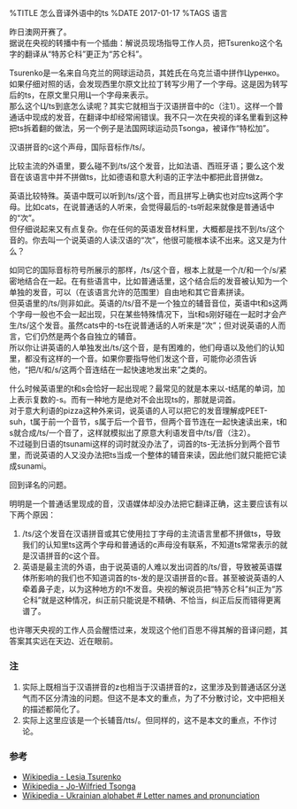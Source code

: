 %TITLE 怎么音译外语中的ts
%DATE 2017-01-17
%TAGS 语言

昨日澳网开赛了。  
据说在央视的转播中有一个插曲：解说员现场指导工作人员，把Tsurenko这个名字的翻译从“特苏仑科”更正为“苏仑科”。

Tsurenko是一名来自乌克兰的网球运动员，其姓氏在乌克兰语中拼作Цуренко。如果仔细对照的话，会发现西里尔原文比拉丁转写少用了一个字母。这是因为转写后的ts，在原文里只用Ц一个字母来表示。  
那么这个Ц/ts到底怎么读呢？其实它就相当于汉语拼音中的c（注1）。这样一个普通话中现成的发音，在翻译中却经常闹错误。我不只一次在央视的译名里看到这种把ts拆着翻的做法，另一个例子是法国网球运动员Tsonga，被译作“特松加”。

汉语拼音的c这个声母，国际音标作/ts/。

比较主流的外语里，要么碰不到/ts/这个发音，比如法语、西班牙语；要么这个发音在该语言中并不拼做ts，比如德语和意大利语的正字法中都把此音拼做z。

英语比较特殊。英语中既可以听到/ts/这个音，而且拼写上确实也对应ts这两个字母。比如cats，在说普通话的人听来，会觉得最后的-ts听起来就像是普通话中的“次”。  
但仔细说起来又有点复杂。你在任何的英语发音材料里，大概都是找不到/ts/这个音的。你去叫一个说英语的人读汉语的“次”，他很可能根本读不出来。这又是为什么？

如同它的国际音标符号所展示的那样，/ts/这个音，根本上就是一个/t/和一个/s/紧密地结合在一起。在有些语言中，比如普通话里，这个结合后的发音被认知为一个单独的发音，可以（在该语言允许的范围里）自由地和其它音素拼读。  
但英语里的/ts/则非如此。英语的/ts/音不是一个独立的辅音音位，英语中t和s这两个字母一般也不会一起出现，只在某些特殊情况下，当t和s刚好碰在一起时才会产生/ts/这个发音。虽然cats中的-ts在说普通话的人听来是“次”；但对说英语的人而言，它们仍然是两个各自独立的辅音。  
所以你让讲英语的人单独发出/ts/这个音，是有困难的，他们母语以及他们的认知里，都没有这样的一个音。如果你要指导他们发这个音，可能你必须告诉他，“把/t/和/s/这两个音连结在一起快速地发出来”之类的。

什么时候英语里的t和s会恰好一起出现呢？最常见的就是本来以-t结尾的单词，加上表示复数的-s。而有一种地方是绝对不会出现ts的，那就是词首。  
对于意大利语的pizza这种外来词，说英语的人可以把它的发音理解成PEET-suh，t属于前一个音节，s属于后一个音节，但两个音节连在一起快速读出来，t和s就合成/ts/一个音了，这样就模拟出了原意大利语发音中/ts/音（注2）。  
不过碰到日语的tsunami这样的词时就没办法了，词首的ts-无法拆分到两个音节里，而说英语的人又没办法把ts当成一个整体的辅音来读，因此他们就只能把它读成sunami。

回到译名的问题。  

明明是一个普通话里现成的音，汉语媒体却没办法把它翻译正确，这主要应该有以下两个原因：
1. /ts/这个发音在汉语拼音或其它使用拉丁字母的主流语言里都不拼做ts，导致我们的认知里ts这两个字母和普通话的c声母没有联系，不知道ts常常表示的就是汉语拼音的c这个音。
2. 英语是最主流的外语，由于说英语的人难以发出词首的/ts/音，导致被英语媒体所影响的我们也不知道词首的ts-发的是汉语拼音的c音。甚至被说英语的人牵着鼻子走，以为这种地方的t不发音。央视的解说员把“特苏仑科”纠正为“苏仑科”就是这种情况，纠正前只能说是不精确、不恰当，纠正后反而错得更离谱了。

也许哪天央视的工作人员会醒悟过来，发现这个他们百思不得其解的音译问题，其答案其实远在天边、近在眼前。

### 注
1. 实际上既相当于汉语拼音的z也相当于汉语拼音的z，这里涉及到普通话区分送气而不区分清浊的问题。但这不是本文的重点，为了不分散讨论，文中把相关的描述都简化了。
2. 实际上这里应该是一个长辅音/tts/。但同样的，这不是本文的重点，不作讨论。

### 参考
* [Wikipedia - Lesia Tsurenko](https://en.wikipedia.org/wiki/Lesia_Tsurenko)
* [Wikipedia - Jo-Wilfried Tsonga](https://en.wikipedia.org/wiki/Jo-Wilfried_Tsonga)
* [Wikipedia - Ukrainian alphabet # Letter names and pronunciation](https://en.wikipedia.org/wiki/Ukrainian_alphabet#Letter_names_and_pronunciation)